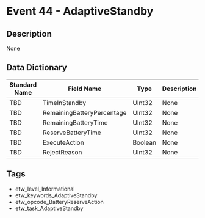 # Event 44 - AdaptiveStandby

## Description
None

## Data Dictionary
|Standard Name|Field Name|Type|Description|Sample Value|
|---|---|---|---|---|
|TBD|TimeInStandby|UInt32|None|`None`|
|TBD|RemainingBatteryPercentage|UInt32|None|`None`|
|TBD|RemainingBatteryTime|UInt32|None|`None`|
|TBD|ReserveBatteryTime|UInt32|None|`None`|
|TBD|ExecuteAction|Boolean|None|`None`|
|TBD|RejectReason|UInt32|None|`None`|

## Tags
* etw_level_Informational
* etw_keywords_AdaptiveStandby
* etw_opcode_BatteryReserveAction
* etw_task_AdaptiveStandby